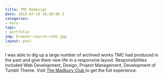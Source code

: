 ```yaml
---
title: TMC Redesign
date: 2015-07-10 16:50:00 Z
categories:
- hero
tags:
- portfolio
img: browser-source-code.jpg
layout: post
---
```


I was able to dig up a large number of archived works TMC had produced in the past and give them new life in a responsive layout. Responsibilities included Web Development, Design, Project Management, Development of Tumblr Theme. Visit [ The Madbury Club ](http://madburyclub.com) to get the full experience. 


